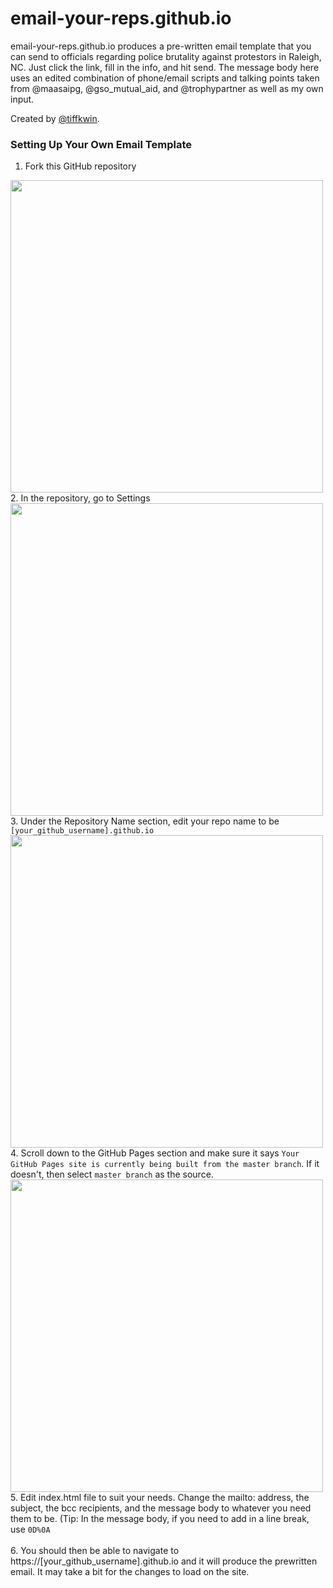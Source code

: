 # email-your-reps.github.io
email-your-reps.github.io produces a pre-written email template that you can send to officials regarding police brutality against protestors in Raleigh, NC. Just click the link, fill in the info, and hit send. The message body here uses an edited combination of phone/email scripts and talking points taken from @maasaipg, @gso_mutual_aid, and @trophypartner as well as my own input.

Created by [@tiffkwin](https://github.com/tiffkwin).

### Setting Up Your Own Email Template
1. Fork this GitHub repository 
<img src="https://github-images.s3.amazonaws.com/help/bootcamp/Bootcamp-Fork.png" width=500>
2. In the repository, go to Settings 
<img src="https://guides.github.com/features/pages/repo-settings.png" width=500>
3. Under the Repository Name section, edit your repo name to be <code>[your_github_username].github.io</code>
<img src="https://github-images.s3.amazonaws.com/enterprise/2.14/assets/images/help/repository/repository-name-change.png" width=500>
4. Scroll down to the GitHub Pages section and make sure it says <code>Your GitHub Pages site is currently being built from the master branch</code>. If it doesn't, then select <code>master branch</code> as the source.
<img src="https://guides.github.com/features/pages/launch-theme-chooser.png" width=500>
5. Edit index.html file to suit your needs. Change the mailto: address, the subject, the bcc recipients, and the message body to whatever you need them to be. (Tip: In the message body, if you need to add in a line break, use <code>0D%0A</code> 
<br><br>
6. You should then be able to navigate to https://[your_github_username].github.io and it will produce the prewritten email. It may take a bit for the changes to load on the site.
